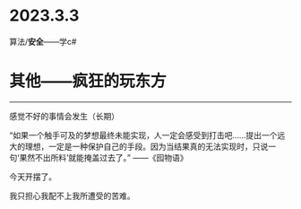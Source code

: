 # 2023.3.3

算法/**安全**——学c#

# 其他——疯狂的玩东方

------

感觉不好的事情会发生（长期）

“如果一个触手可及的梦想最终未能实现，人一定会感受到打击吧……提出一个远大的理想，一定是一种保护自己的手段。因为当结果真的无法实现时，只说一句‘果然不出所料’就能掩盖过去了。” ——《囮物语》

今天开摆了。

我只担心我配不上我所遭受的苦难。

